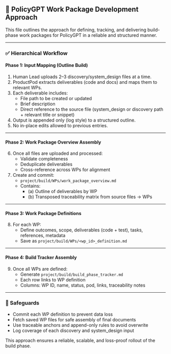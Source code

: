 ## 🧭 PolicyGPT Work Package Development Approach

This file outlines the approach for defining, tracking, and delivering build-phase work packages for PolicyGPT in a reliable and structured manner.

---

### ✅ Hierarchical Workflow

#### Phase 1: Input Mapping (Outline Build)
1. Human Lead uploads 2–3 discovery/system_design files at a time.
2. ProductPod extracts deliverables (code and docs) and maps them to relevant WPs.
3. Each deliverable includes:
   - File path to be created or updated
   - Brief description
   - Direct reference to the source file (system_design or discovery path + relevant title or snippet)
4. Output is appended only (log style) to a structured outline.
5. No in-place edits allowed to previous entries.

---

#### Phase 2: Work Package Overview Assembly
6. Once all files are uploaded and processed:
   - Validate completeness
   - Deduplicate deliverables
   - Cross-reference across WPs for alignment
7. Create and commit:
   - `project/build/WPs/work_package_overview.md`
   - Contains:
     - (a) Outline of deliverables by WP
     - (b) Transposed traceability matrix from source files → WPs

---

#### Phase 3: Work Package Definitions
8. For each WP:
   - Define outcomes, scope, deliverables (code + test), tasks, references, metadata
   - Save as `project/build/WPs/<wp_id>_definition.md`

---

#### Phase 4: Build Tracker Assembly
9. Once all WPs are defined:
   - Generate `project/build/build_phase_tracker.md`
   - Each row links to WP definition
   - Columns: WP ID, name, status, pod, links, traceability notes

---

### 🔐 Safeguards
- Commit each WP definition to prevent data loss
- Fetch saved WP files for safe assembly of final documents
- Use traceable anchors and append-only rules to avoid overwrite
- Log coverage of each discovery and system_design input

This approach ensures a reliable, scalable, and loss-proof rollout of the build phase.